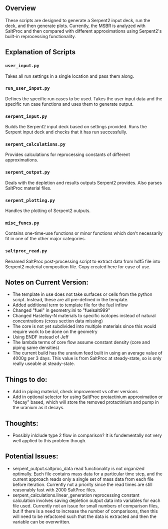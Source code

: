 ## Overview


These scripts are designed to generate a Serpent2 input deck, run the deck, and then generate plots. Currently, the MSBR is analyzed with SaltProc and then compared with different approximations using Serpent2's built-in reprocessing functionality.


## Explanation of Scripts

### `user_input.py`
Takes all run settings in a single location and pass them along.

### `run_user_input.py`
Defines the specific run cases to be used. Takes the user input data and the specific run case functions and uses them to generate output.

### `serpent_input.py`
Builds the Serpent2 input deck based on settings provided. Runs the Serpent input deck and checks that it has run successfully.

### `serpent_calculations.py`
Provides calculations for reprocessing constants of different approximations.

### `serpent_output.py`
Deals with the depletion and results outputs Serpent2 provides. Also parses SaltProc material files.

### `serpent_plotting.py`
Handles the plotting of Serpent2 outputs.

### `misc_funcs.py`
Contains one-time-use functions or minor functions which don't necessarily fit in one of the other major categories.

### `saltproc_read.py`
Renamed SaltProc post-processing script to extract data from hdf5 file into Serpent2 material composition file. Copy created here for ease of use.


## Notes on Current Version:
- The template in use does not take surfaces or cells from the python script. Instead, these are all pre-defined in the template.
- Added additional term to template file for the fuel inflow
- Changed "fuel" in geometry.ini to "fuelsalt999"
- Changed Hastelloy-N materials to specific isotopes instead of natural concentrations (cross section data missing)
- The core is not yet subdivided into multiple materials since this would require work to be done on the geometry
- Using ENDF instead of Jeff
- The lambda terms of core flow assume constant density (core and piping same densities)
- The current build has the uranium feed built in using an average value of 4000g per 3 days. This value is from SaltProc at steady-state, so is only really useable at steady-state.

## Things to do:
- Add in piping material, check improvement vs other versions
- Add in optional selector for using SaltProc protactinium approximation or "decay" based, which will store the removed protactinium and pump in the uranium as it decays.


## Thoughts:
- Possibly inlclude type 2 flow in comparison? It is fundementally not very well applied to this problem though.


## Potential Issues:
- serpent_output.saltproc_data read functionality is not organized optimally. Each file contains mass data for a particular time step, and the current approach reads only a single set of mass data from each file before iteration. Currently not a priority since the read times are still reasonably fast with 2000 SaltProc files.
- serpent_calculations.linear_generation reprocessing constant calculation involves saving depletion output data into variables for each file used. Currently not an issue for small numbers of comparison files, but if there is a need to increase the number of comparisons, then this will need to be refactored such that the data is extracted and then the variable can be overwritten.
